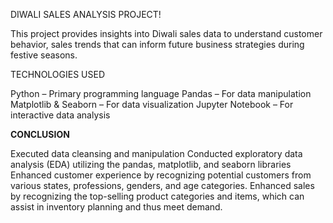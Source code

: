 DIWALI SALES ANALYSIS PROJECT!

This project provides insights into Diwali sales data to understand customer behavior, sales trends that can inform future business strategies during festive seasons.

TECHNOLOGIES USED

Python – Primary programming language
Pandas – For data manipulation
Matplotlib & Seaborn – For data visualization
Jupyter Notebook – For interactive data analysis


**CONCLUSION**

Executed data cleansing and manipulation
Conducted exploratory data analysis (EDA) utilizing the pandas, matplotlib, and seaborn libraries
Enhanced customer experience by recognizing potential customers from various states, professions, genders, and age categories.
Enhanced sales by recognizing the top-selling product categories and items, which can assist in inventory planning and thus meet demand. 
